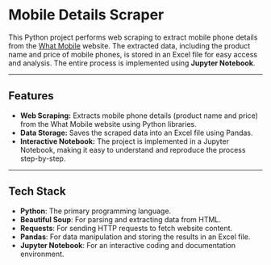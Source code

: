 # Mobile Details Scraper

This Python project performs web scraping to extract mobile phone details from the [What Mobile](https://www.whatmobile.com.pk/) website. The extracted data, including the product name and price of mobile phones, is stored in an Excel file for easy access and analysis. The entire process is implemented using **Jupyter Notebook**.

---

## Features

- **Web Scraping:** Extracts mobile phone details (product name and price) from the What Mobile website using Python libraries.
- **Data Storage:** Saves the scraped data into an Excel file using Pandas.
- **Interactive Notebook:** The project is implemented in a Jupyter Notebook, making it easy to understand and reproduce the process step-by-step.

---

## Tech Stack

- **Python**: The primary programming language.
- **Beautiful Soup**: For parsing and extracting data from HTML.
- **Requests**: For sending HTTP requests to fetch website content.
- **Pandas**: For data manipulation and storing the results in an Excel file.
- **Jupyter Notebook**: For an interactive coding and documentation environment.
